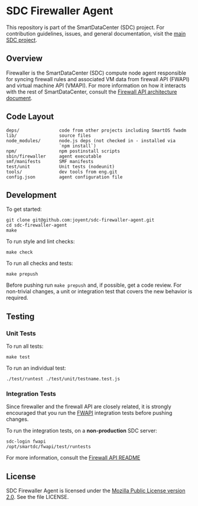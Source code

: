 <!--
    This Source Code Form is subject to the terms of the Mozilla Public
    License, v. 2.0. If a copy of the MPL was not distributed with this
    file, You can obtain one at http://mozilla.org/MPL/2.0/.
-->

<!--
    Copyright (c) 2014, Joyent, Inc.
-->

# SDC Firewaller Agent

This repository is part of the SmartDataCenter (SDC) project. For
contribution guidelines, issues, and general documentation, visit the
[main SDC project](http://github.com/joyent/sdc).

## Overview

Firewaller is the SmartDataCenter (SDC) compute node agent responsible for
syncing firewall rules and associated VM data from firewall API (FWAPI) and
virtual machine API (VMAPI). For more information on
how it interacts with the rest of SmartDataCenter, consult the
[Firewall API architecture document](https://github.com/joyent/sdc-fwapi/blob/master/docs/architecture.md).


## Code Layout

    deps/               code from other projects including SmartOS fwadm
    lib/                source files
    node_modules/       node.js deps (not checked in - installed via
                        `npm install`)
    npm/                npm postinstall scripts
    sbin/firewaller     agent executable
    smf/manifests       SMF manifests
    test/unit           Unit tests (nodeunit)
    tools/              dev tools from eng.git
    config.json         agent configuration file


## Development

To get started:

    git clone git@github.com:joyent/sdc-firewaller-agent.git
    cd sdc-firewaller-agent
    make

To run style and lint checks:

    make check

To run all checks and tests:

    make prepush

Before pushing run `make prepush` and, if possible, get a code
review. For non-trivial changes, a unit or integration test that covers the
new behavior is required.


## Testing

### Unit Tests

To run all tests:

    make test

To run an individual test:

    ./test/runtest ./test/unit/testname.test.js

### Integration Tests

Since firewaller and the firewall API are closely related, it is strongly
encouraged that you run the [FWAPI](https://github.com/joyent/sdc-fwapi)
integration tests before pushing changes.

To run the integration tests, on a **non-production** SDC server:

    sdc-login fwapi
    /opt/smartdc/fwapi/test/runtests

For more information, consult the [Firewall API README](https://github.com/joyent/sdc-fwapi/blob/master/README.md)


## License

SDC Firewaller Agent is licensed under the
[Mozilla Public License version 2.0](http://mozilla.org/MPL/2.0/).
See the file LICENSE.

